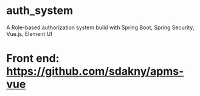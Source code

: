 # auth_system
A Role-based authorization system build with Spring Boot, Spring Security, Vue.js, Element UI

# Front end: https://github.com/sdakny/apms-vue